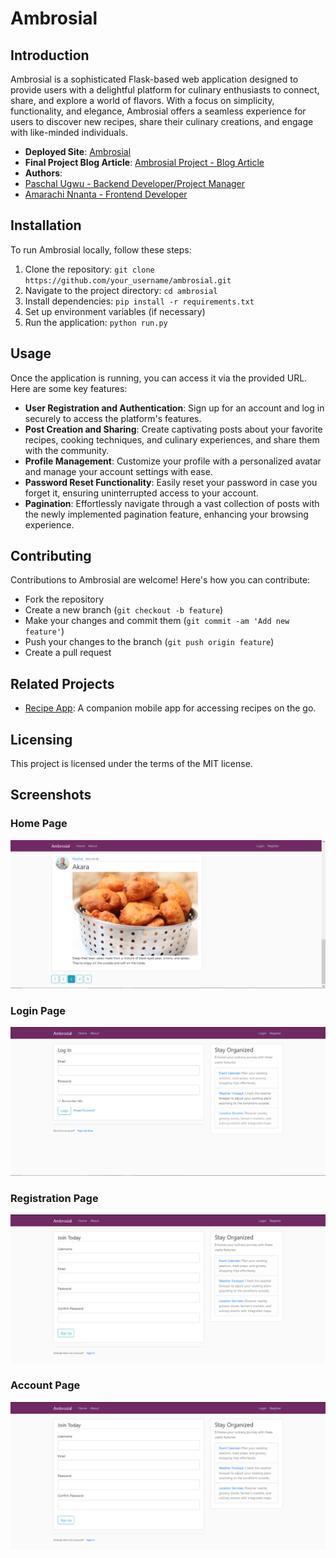 # Ambrosial

## Introduction

Ambrosial is a sophisticated Flask-based web application designed to provide users with a delightful platform for culinary enthusiasts to connect, share, and explore a world of flavors. With a focus on simplicity, functionality, and elegance, Ambrosial offers a seamless experience for users to discover new recipes, share their culinary creations, and engage with like-minded individuals.

- **Deployed Site**: [Ambrosial](https://ugwupaschal.pythonanywhere.com/)
- **Final Project Blog Article**: [Ambrosial Project - Blog Article](link_to_blog_article)
- **Authors**: 
 - [Paschal Ugwu - Backend Developer/Project Manager](https://github.com/paschalugwu)
 - [Amarachi Nnanta - Frontend Developer](https://github.com/Amastina1)

## Installation

To run Ambrosial locally, follow these steps:

1. Clone the repository: `git clone https://github.com/your_username/ambrosial.git`
2. Navigate to the project directory: `cd ambrosial`
3. Install dependencies: `pip install -r requirements.txt`
4. Set up environment variables (if necessary)
5. Run the application: `python run.py`

## Usage

Once the application is running, you can access it via the provided URL. Here are some key features:

- **User Registration and Authentication**: Sign up for an account and log in securely to access the platform's features.
- **Post Creation and Sharing**: Create captivating posts about your favorite recipes, cooking techniques, and culinary experiences, and share them with the community.
- **Profile Management**: Customize your profile with a personalized avatar and manage your account settings with ease.
- **Password Reset Functionality**: Easily reset your password in case you forget it, ensuring uninterrupted access to your account.
- **Pagination**: Effortlessly navigate through a vast collection of posts with the newly implemented pagination feature, enhancing your browsing experience.

## Contributing

Contributions to Ambrosial are welcome! Here's how you can contribute:
- Fork the repository
- Create a new branch (`git checkout -b feature`)
- Make your changes and commit them (`git commit -am 'Add new feature'`)
- Push your changes to the branch (`git push origin feature`)
- Create a pull request

## Related Projects

- [Recipe App](https://github.com/paschalugwu/Ambrosial): A companion mobile app for accessing recipes on the go.

## Licensing

This project is licensed under the terms of the MIT license.

## Screenshots

### Home Page
![Home Page](01-Documentation/screenshots/home.PNG)

### Login Page
![Login Page](01-Documentation/screenshots/login.PNG)

### Registration Page
![Registration Page](01-Documentation/screenshots/register.PNG)

### Account Page
![Account Page](01-Documentation/screenshots/register.PNG)
